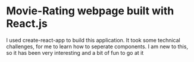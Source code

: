 # Movie-Rating webpage built with React.js

I used create-react-app to build this application. It took some technical challenges, for me to learn how to seperate components. I am new to this, so it has been very interesting and a bit of fun to go at it
